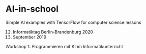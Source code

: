 # AI-in-school
Simple AI examples with TensorFlow for computer science lessons


12. Informatiktag Berlin-Brandenburg 2020
22. September 2019

Workshop 1: Programmieren mit KI im Informatikunterricht
